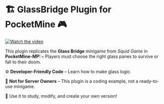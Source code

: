 # 🏗️ GlassBridge Plugin for PocketMine 🎮

[![Watch the video](https://i.imgur.com/t3ahVBf.png)](https://www.youtube.com/watch?v=8EVIZCT6g5A)

This plugin replicates the **Glass Bridge** minigame from *Squid Game* in **PocketMine-MP**! 💀 Players must choose the right glass panes to survive or fall to their doom.

⚙️ **Developer-Friendly Code** – Learn how to make glass logic.

🚫 **Not for Server Owners** – This plugin is a coding example, not a ready-to-use minigame.

📌 Use it to study, modify, and create your own version!  

